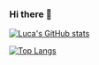 ### Hi there 👋

[![Luca's GitHub stats](https://github-readme-stats.vercel.app/api?username=Luca9862&show_icons=true)](https://github.com/anuraghazra/github-readme-stats)

[![Top Langs](https://github-readme-stats.vercel.app/api/top-langs/?username=Luca9862&layout=compact)](https://github.com/anuraghazra/github-readme-stats)
